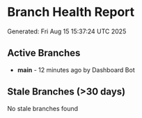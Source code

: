 # Branch Health Report
Generated: Fri Aug 15 15:37:24 UTC 2025

## Active Branches
- **main** - 12 minutes ago by Dashboard Bot

## Stale Branches (>30 days)
No stale branches found
